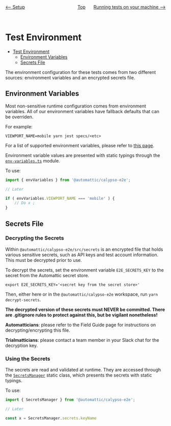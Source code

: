 <div style="width: 45%; float:left" align="left"><a href="./setup.md"><-- Setup</a> </div>
<div style="width: 5%; float:left" align="center"><a href="./../README.md">Top</a></div>
<div style="width: 45%; float:right"align="right"><a href="./tests_local.md">Running tests on your machine --></a> </div>

<br><br>

# Test Environment

<!-- TOC -->

- [Test Environment](#test-environment)
  - [Environment Variables](#environment-variables)
  - [Secrets File](#secrets-file)

<!-- /TOC -->

The environment configuration for these tests comes from two different sources: environment variables and an encrypted secrets file.

## Environment Variables

Most non-sensitive runtime configuration comes from environment variables. All of our environment variables have fallback defaults that can be overriden.

For example:

```
VIEWPORT_NAME=mobile yarn jest specs/<etc>
```

For a list of supported environment variables, please refer to [this page](environment_variables.md).

Environment variable values are presented with static typings through the [`env-variables.ts`](../../../packages/calypso-e2e//src/env-variables.ts) module.

To use:

```typescript
import { envVariables } from '@automattic/calypso-e2e';

// Later

if ( envVariables.VIEWPORT_NAME === 'mobile' ) {
	// Do x ;
}
```

## Secrets File

### Decrypting the Secrets

Within `@automattic/calypso-e2e/src/secrets` is an encrypted file that holds various sensitive secrets, such as API keys and test account information. This must be decrypted prior to use.

To decrypt the secrets, set the environment variable `E2E_SECRETS_KEY` to the secret from the Automattic secret store.

```
export E2E_SECRETS_KEY='<secret key from the secret store>'
```

Then, either here or in the `@automattic/calypso-e2e` workspace, run `yarn decrypt-secrets`.

**The decrypted version of these secrets must NEVER be committed. There are .gitignore rules to protect against this, but be vigilant nonetheless!**

**Automatticians**: please refer to the Field Guide page for instructions on decrypting/encrypting this file. 

**Trialmatticians**: please contact a team member in your Slack chat for the decryption key.

### Using the Secrets

The secrets are read and validated at runtime. They are accessed through the [`SecretsManager`](../../../packages/calypso-e2e/src/secrets/secrets-manager.ts) static class, which presents the secrets with static typings.

To use:

```typescript
import { SecretsManager } from '@automattic/calypso-e2e';

// Later

const x = SecretsManager.secrets.keyName

```